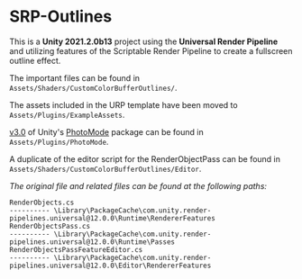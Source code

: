 # SRP-Outlines

This is a **Unity 2021.2.0b13** project using the **Universal Render Pipeline** and utilizing features of the Scriptable Render Pipeline to create a fullscreen outline effect.

The important files can be found in `Assets/Shaders/CustomColorBufferOutlines/`.

The assets included in the URP template have been moved to `Assets/Plugins/ExampleAssets`.

[v3.0](https://github.com/UnityTechnologies/PhotoMode/releases/tag/v3.0) of Unity's [PhotoMode](https://github.com/UnityTechnologies/PhotoMode) package can be found in `Assets/Plugins/PhotoMode`.

A duplicate of the editor script for the RenderObjectPass can be found in `Assets/Shaders/CustomColorBufferOutlines/Editor`.

_The original file and related files can be found at the following paths:_

    RenderObjects.cs
    ---------- \Library\PackageCache\com.unity.render-pipelines.universal@12.0.0\Runtime\RendererFeatures
    RenderObjectsPass.cs 
    ---------- \Library\PackageCache\com.unity.render-pipelines.universal@12.0.0\Runtime\Passes
    RenderObjectsPassFeatureEditor.cs 
    ---------- \Library\PackageCache\com.unity.render-pipelines.universal@12.0.0\Editor\RendererFeatures
